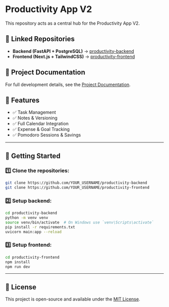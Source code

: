 
# Productivity App V2

This repository acts as a central hub for the Productivity App V2.

## 🔗 Linked Repositories

- **Backend (FastAPI + PostgreSQL)** → [productivity-backend](https://github.com/YOUR_USERNAME/productivity-backend)
- **Frontend (Next.js + TailwindCSS)** → [productivity-frontend](https://github.com/YOUR_USERNAME/productivity-frontend)

## 📄 Project Documentation
For full development details, see the [Project Documentation](https://pandadev0069.github.io/Productivity-app-V2/).

## 🎯 Features
- ✅ Task Management
- ✅ Notes & Versioning
- ✅ Full Calendar Integration
- ✅ Expense & Goal Tracking
- ✅ Pomodoro Sessions & Savings

---

## 🚀 Getting Started

### 1️⃣ Clone the repositories:
```bash
git clone https://github.com/YOUR_USERNAME/productivity-backend
git clone https://github.com/YOUR_USERNAME/productivity-frontend
```

### 2️⃣ Setup backend:
```bash
cd productivity-backend
python -m venv venv
source venv/bin/activate  # On Windows use `venv\Scripts\activate`
pip install -r requirements.txt
uvicorn main:app --reload
```

### 3️⃣ Setup frontend:
```bash
cd productivity-frontend
npm install
npm run dev
```

---

## 📜 License
This project is open-source and available under the [MIT License](LICENSE).
